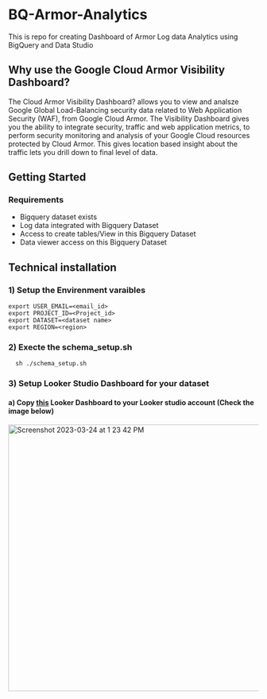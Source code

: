 # BQ-Armor-Analytics
This is repo for creating Dashboard of Armor Log data Analytics using BigQuery and Data Studio

## Why use the Google Cloud Armor Visibility Dashboard?

The Cloud Armor Visibility Dashboard? allows you to view and analsze  Google Global Load-Balancing security data related to Web Application Security (WAF), from Google Cloud Armor. The Visibility Dashboard gives you the ability to integrate security, traffic and web application metrics, to perform security monitoring and analysis of your Google Cloud resources protected by Cloud Armor. This gives location based insight about the traffic lets you drill down to final level of data.


## Getting Started

### Requirements
* Bigquery dataset exists
* Log data integrated with Bigquery Dataset
* Access to create tables/View in this Bigquery Dataset
* Data viewer access on this Bigquery Dataset


## Technical installation

### 1) Setup the Envirenment varaibles

    export USER_EMAIL=<email_id>
    export PROJECT_ID=<Project_id>
    export DATASET=<dataset name>
    export REGION=<region>


### 2) Execte the schema_setup.sh

      sh ./schema_setup.sh
      
### 3) Setup Looker Studio Dashboard for your dataset

#### a) Copy [this](https://lookerstudio.google.com/c/u/0/reporting/794371be-a32c-4623-a388-9aa96b0c5e6a/page/04pID) Looker Dashboard to your Looker studio account (Check the image below)
<img width="537" alt="Screenshot 2023-03-24 at 1 23 42 PM" src="https://user-images.githubusercontent.com/126858124/227850027-c5d7d51a-78d6-45f0-aab3-6255f2e592d8.png">

